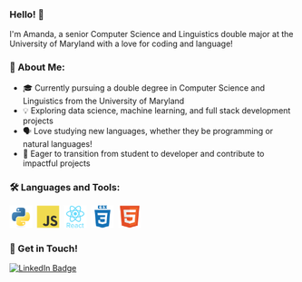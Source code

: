 ### Hello! :wave:

I'm Amanda, a senior Computer Science and Linguistics double major at the University of Maryland  with a love for coding and language!

### 🌱 About Me: 

- 🎓 Currently pursuing a double degree in Computer Science and Linguistics from the University of Maryland
- 💡 Exploring data science, machine learning, and full stack development projects
- 🗣️ Love studying new languages, whether they be programming or natural languages!
- 🚀 Eager to transition from student to developer and contribute to impactful projects

### 🛠️ Languages and Tools: 

<div>
  <img src="https://github.com/devicons/devicon/blob/master/icons/python/python-original.svg" title="Python" alt="Python" width="40" height="40"/>&nbsp;
  <img src="https://github.com/devicons/devicon/blob/master/icons/javascript/javascript-original.svg" title="JavaScript" alt="JavaScript" width="40" height="40"/>&nbsp;
  <img src="https://github.com/devicons/devicon/blob/master/icons/react/react-original-wordmark.svg" title="React" alt="React" width="40" height="40"/>&nbsp;
  <img src="https://github.com/devicons/devicon/blob/master/icons/css3/css3-plain-wordmark.svg"  title="CSS3" alt="CSS" width="40" height="40"/>&nbsp;
  <img src="https://github.com/devicons/devicon/blob/master/icons/html5/html5-original.svg" title="HTML5" alt="HTML" width="40" height="40"/>&nbsp;
</div>

### 💬 Get in Touch!

<div id="badges">
  <a href="https://linkedin.com/in/amanda-foster-16168983">
    <img src="https://img.shields.io/badge/LinkedIn-blue?style=for-the-badge&logo=linkedin&logoColor=white" alt="LinkedIn Badge"/>
  </a>
</div>
